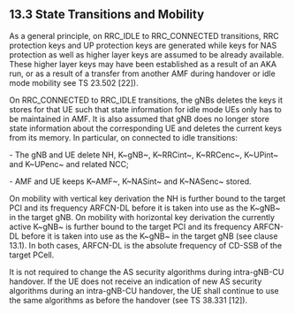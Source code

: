 ## 13.3 State Transitions and Mobility

As a general principle, on RRC_IDLE to RRC_CONNECTED transitions, RRC
protection keys and UP protection keys are generated while keys for NAS
protection as well as higher layer keys are assumed to be already
available. These higher layer keys may have been established as a result
of an AKA run, or as a result of a transfer from another AMF during
handover or idle mode mobility see TS 23.502 \[22\]).

On RRC_CONNECTED to RRC_IDLE transitions, the gNBs deletes the keys it
stores for that UE such that state information for idle mode UEs only
has to be maintained in AMF. It is also assumed that gNB does no longer
store state information about the corresponding UE and deletes the
current keys from its memory. In particular, on connected to idle
transitions:

\- The gNB and UE delete NH, K~gNB~, K~RRCint~, K~RRCenc~, K~UPint~ and
K~UPenc~ and related NCC;

\- AMF and UE keeps K~AMF~, K~NASint~ and K~NASenc~ stored.

On mobility with vertical key derivation the NH is further bound to the
target PCI and its frequency ARFCN-DL before it is taken into use as the
K~gNB~ in the target gNB. On mobility with horizontal key derivation the
currently active K~gNB~ is further bound to the target PCI and its
frequency ARFCN-DL before it is taken into use as the K~gNB~ in the
target gNB (see clause 13.1). In both cases, ARFCN-DL is the absolute
frequency of CD-SSB of the target PCell.

It is not required to change the AS security algorithms during
intra-gNB-CU handover. If the UE does not receive an indication of new
AS security algorithms during an intra-gNB-CU handover, the UE shall
continue to use the same algorithms as before the handover (see TS
38.331 \[12\]).
